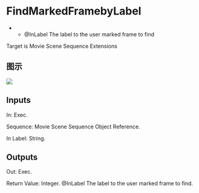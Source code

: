 # FindMarkedFramebyLabel

  *   * @InLabel The label to the user marked frame to find





Target is Movie Scene Sequence Extensions

## 图示

![]($-20221218-20540418.png)

## Inputs

In: Exec.

Sequence: Movie Scene Sequence Object Reference.

In Label: String.  

## Outputs

Out: Exec.

Return Value: Integer. @InLabel The label to the user marked frame to find.

